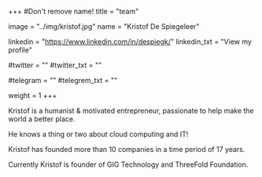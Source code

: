 +++
#Don't remove name!
title = "team"

image = "../img/kristof.jpg"
name = "Kristof De Spiegeleer"

linkedin = "https://www.linkedin.com/in/despiegk/"
linkedin_txt = "View my profile"

#twitter = ""
#twitter_txt = ""

#telegram = ""
#telegrem_txt = ""

weight = 1
+++

Kristof is a humanist & motivated entrepreneur, passionate to help make the world a better place.

He knows a thing or two about cloud computing and IT! 

Kristof has founded more than 10 companies in a time period of 17 years. 

Currently Kristof is founder of GIG Technology and ThreeFold Foundation.
